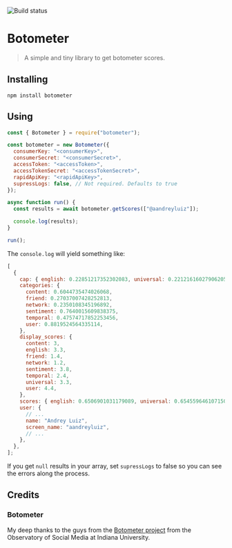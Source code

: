 ![Build status](https://github.com/andreyluiz/botometer/workflows/Node.js%20CI/badge.svg)

# Botometer

> A simple and tiny library to get botometer scores.

## Installing

```
npm install botometer
```

## Using

```js
const { Botometer } = require("botometer");

const botometer = new Botometer({
  consumerKey: "<consumerKey>",
  consumerSecret: "<consumerSecret>",
  accessToken: "<accessToken>",
  accessTokenSecret: "<accessTokenSecret>",
  rapidApiKey: "<rapidApiKey>",
  supressLogs: false, // Not required. Defaults to true
});

async function run() {
  const results = await botometer.getScores(["@aandreyluiz"]);

  console.log(results);
}

run();
```

The `console.log` will yield something like:

```js
[
  {
    cap: { english: 0.22851217352302083, universal: 0.22121616027906205 },
    categories: {
      content: 0.6044735474026068,
      friend: 0.27037007428252813,
      network: 0.2350108345196892,
      sentiment: 0.7640015609838375,
      temporal: 0.47574717852253456,
      user: 0.8819524564335114,
    },
    display_scores: {
      content: 3,
      english: 3.3,
      friend: 1.4,
      network: 1.2,
      sentiment: 3.8,
      temporal: 2.4,
      universal: 3.3,
      user: 4.4,
    },
    scores: { english: 0.6506901031179089, universal: 0.6545596461071505 },
    user: {
      // ...
      name: "Andrey Luiz",
      screen_name: "aandreyluiz",
      // ...
    },
  },
];
```

If you get `null` results in your array, set `supressLogs` to false so you can see the errors along the process.

## Credits

### Botometer
My deep thanks to the guys from the [Botometer project](http://botometer.iuni.iu.edu/) from the Observatory of Social Media at Indiana University.

